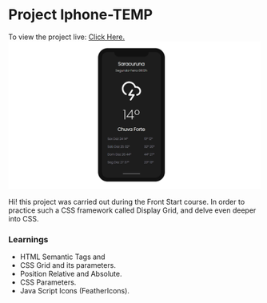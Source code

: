 # Project Iphone-TEMP
To view the project live: [Click Here.](https://fxharry.github.io/iphone-temp/)
![Project Preview ](https://github.com/FXharry/iphone-temp/blob/master/assets/1.png?raw=true)

Hi! this project was carried out during the Front Start course. In order to practice such a CSS framework called Display Grid, and delve even deeper into CSS.
### Learnings
- HTML Semantic Tags and 
- CSS Grid and its parameters.
- Position Relative and Absolute.
- CSS Parameters.
- Java Script Icons (FeatherIcons).